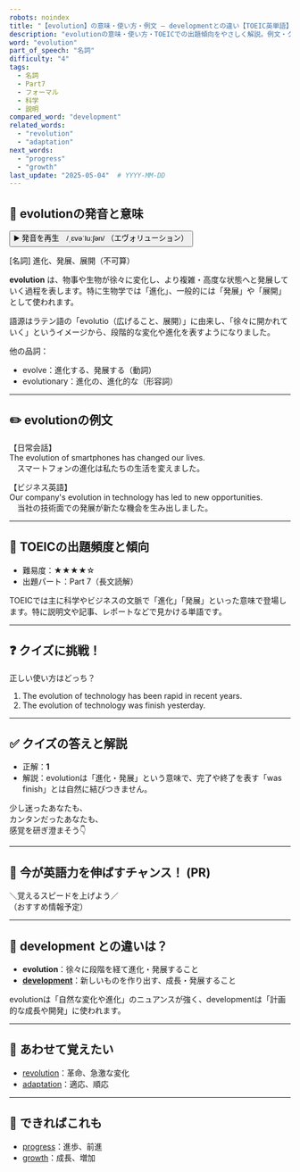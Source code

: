 ```yaml
---
robots: noindex
title: "【evolution】の意味・使い方・例文 ― developmentとの違い【TOEIC英単語】"
description: "evolutionの意味・使い方・TOEICでの出題傾向をやさしく解説。例文・クイズ付きでdevelopmentとの違いもわかりやすく学べます。"
word: "evolution"
part_of_speech: "名詞"
difficulty: "4"
tags:
  - 名詞
  - Part7
  - フォーマル
  - 科学
  - 説明
compared_word: "development"
related_words:
  - "revolution"
  - "adaptation"
next_words:
  - "progress"
  - "growth"
last_update: "2025-05-04"  # YYYY-MM-DD
---
```


## 🔰 evolutionの発音と意味

<button class="play-audio" onclick="playTTS('evolution')">
  <span class="play-audio-main">
    ▶️ 発音を再生　/ˌɛvəˈluːʃən/
  </span>
  <span class="play-audio-sub">
    （エヴォリューション）
  </span>
</button>

[名詞] 進化、発展、展開（不可算）

**evolution** は、物事や生物が徐々に変化し、より複雑・高度な状態へと発展していく過程を表します。特に生物学では「進化」、一般的には「発展」や「展開」として使われます。

語源はラテン語の「evolutio（広げること、展開）」に由来し、「徐々に開かれていく」というイメージから、段階的な変化や進化を表すようになりました。

他の品詞：  
- evolve：進化する、発展する（動詞）
- evolutionary：進化の、進化的な（形容詞）

---

## ✏️ evolutionの例文

【日常会話】  
The evolution of smartphones has changed our lives.  
　スマートフォンの進化は私たちの生活を変えました。

【ビジネス英語】  
Our company's evolution in technology has led to new opportunities.  
　当社の技術面での発展が新たな機会を生み出しました。

---

## 🎯 TOEICの出題頻度と傾向

- 難易度：★★★★☆
- 出題パート：Part 7（長文読解）

TOEICでは主に科学やビジネスの文脈で「進化」「発展」といった意味で登場します。特に説明文や記事、レポートなどで見かける単語です。

---

## ❓ クイズに挑戦！

正しい使い方はどっち？

1. The evolution of technology has been rapid in recent years.  
2. The evolution of technology was finish yesterday.

---

## ✅ クイズの答えと解説

- 正解：**1**
- 解説：evolutionは「進化・発展」という意味で、完了や終了を表す「was finish」とは自然に結びつきません。

少し迷ったあなたも、  
カンタンだったあなたも、  
感覚を研ぎ澄まそう👇️

---

## 🚀 今が英語力を伸ばすチャンス！ (PR)

<div class="info-center">
＼覚えるスピードを上げよう／<br>  
（おすすめ情報予定）
</div>

---

## 🤔  development との違いは？

- **evolution**：徐々に段階を経て進化・発展すること
- **[development](/word/development)**：新しいものを作り出す、成長・発展すること

evolutionは「自然な変化や進化」のニュアンスが強く、developmentは「計画的な成長や開発」に使われます。

---

## 🧩 あわせて覚えたい

- [revolution](/word/revolution)：革命、急激な変化
- [adaptation](/word/adaptation)：適応、順応

---

## 📖 できればこれも

- [progress](/word/progress)：進歩、前進
- [growth](/word/growth)：成長、増加

<!-- cvid: aid39_bid17 -->
